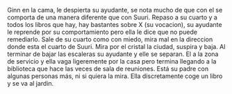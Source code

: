 Ginn en la cama, le despierta su ayudante, se nota mucho de que con el se comporta de una manera diferente que con Suuri. Repaso a su cuarto y a todos los libros que hay, hay bastantes sobre X (su vocacion), su ayudante le reprende por su comportamiento pero ella le dice que no puede remediarlo. Sale de su cuarto como con miedo, mira mal en la direccion donde esta el cuarto de Suuri. Mira por el cristal la ciudad, suspira y baja. Al terminar de bajar las escaleras su ayudante y elle se separan. El a la zona de servicio y ella vaga ligeremente por la casa pero termina llegando a la biblioteca que hace las veces de sala de reuniones. Está su padre con algunas personas más, ni si quiera la mira. Ella discretamente coge un libro y se va al jardin.